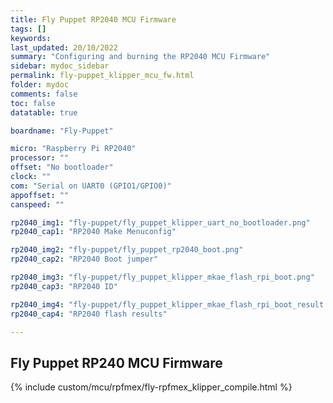 ```yaml
---
title: Fly Puppet RP2040 MCU Firmware
tags: []
keywords: 
last_updated: 20/10/2022
summary: "Configuring and burning the RP2040 MCU Firmware"
sidebar: mydoc_sidebar
permalink: fly-puppet_klipper_mcu_fw.html
folder: mydoc
comments: false
toc: false
datatable: true

boardname: "Fly-Puppet"

micro: "Raspberry Pi RP2040"
processor: ""
offset: "No bootloader"
clock: ""
com: "Serial on UART0 (GPIO1/GPIO0)"
appoffset: ""
canspeed: ""

rp2040_img1: "fly-puppet/fly_puppet_klipper_uart_no_bootloader.png"
rp2040_cap1: "RP2040 Make Menuconfig"

rp2040_img2: "fly-puppet/fly_puppet_rp2040_boot.png"
rp2040_cap2: "RP2040 Boot jumper"

rp2040_img3: "fly-puppet/fly_puppet_klipper_mkae_flash_rpi_boot.png"
rp2040_cap3: "RP2040 ID"

rp2040_img4: "fly-puppet/fly_puppet_klipper_mkae_flash_rpi_boot_result.png"
rp2040_cap4: "RP2040 flash results"

---
```

## Fly Puppet RP240 MCU Firmware

{% include custom/mcu/rpfmex/fly-rpfmex_klipper_compile.html %}
